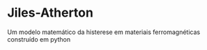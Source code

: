 # Jiles-Atherton
  Um modelo matemático da histerese em materiais ferromagnéticas construído em python
